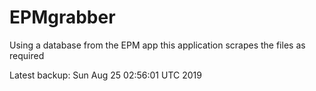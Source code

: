# EPMgrabber
Using a database from the EPM app this application scrapes the files as required


Latest backup: Sun Aug 25 02:56:01 UTC 2019
